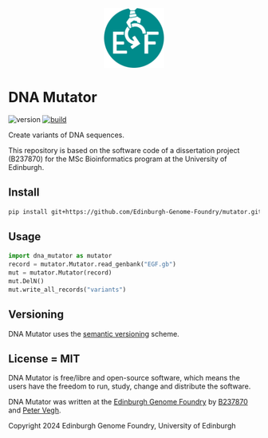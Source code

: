 <p align="center">
<img alt="EGF logo" title="EGF" src="images/egf.png" width="120">
</p>

# DNA Mutator

![version](https://img.shields.io/badge/current_version-0.1.0-blue)
[![build](https://github.com/Edinburgh-Genome-Foundry/Mutator/actions/workflows/build.yml/badge.svg)](https://github.com/Edinburgh-Genome-Foundry/Mutator/actions/workflows/build.yml)

Create variants of DNA sequences.

This repository is based on the software code of a dissertation project (B237870) for the MSc Bioinformatics program at the University of Edinburgh.

## Install

```bash
pip install git+https://github.com/Edinburgh-Genome-Foundry/mutator.git
```

## Usage

```python
import dna_mutator as mutator
record = mutator.Mutator.read_genbank("EGF.gb")
mut = mutator.Mutator(record)
mut.DelN()
mut.write_all_records("variants")
```

## Versioning

DNA Mutator uses the [semantic versioning](https://semver.org) scheme.

## License = MIT

DNA Mutator is free/libre and open-source software, which means the users have the freedom to run, study, change and distribute the software.

DNA Mutator was written at the [Edinburgh Genome Foundry](https://edinburgh-genome-foundry.github.io/)
by [B237870](https://github.com/B237870-2024) and [Peter Vegh](https://github.com/veghp).

Copyright 2024 Edinburgh Genome Foundry, University of Edinburgh
